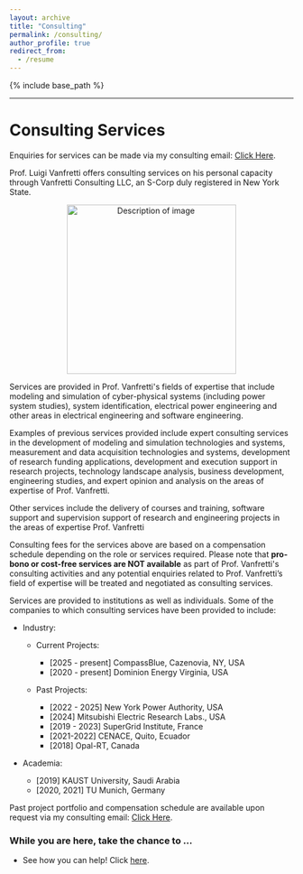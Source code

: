 ```yaml
---
layout: archive
title: "Consulting"
permalink: /consulting/
author_profile: true
redirect_from:
  - /resume
---
```

{% include base_path %}

---
# Consulting Services
Enquiries for services can be made via my consulting email: [Click Here](mailto:luigi@vanfretti.com?subject=Your%20Consulting%20Services&body=Body%20text).

Prof. Luigi Vanfretti offers consulting services on his personal capacity through Vanfretti Consulting LLC, an S-Corp duly registered in New York State.
<p align="center">
<img src="https://alsetlab.github.io/images/vllc.png" alt="Description of image" width="300"/>
</p>
Services are provided in Prof. Vanfretti's fields of expertise that include modeling and simulation of cyber-physical systems (including power system studies), system identification, electrical power engineering and other areas in electrical engineering and software engineering. 

Examples of previous services provided include expert consulting services in the development of modeling and simulation technologies and systems, measurement and data acquisition technologies and systems, development of research funding applications, development and execution support in research projects, technology landscape analysis, business development, engineering studies, and expert opinion and analysis on the areas of expertise of Prof. Vanfretti. 

Other services include the delivery of courses and training, software support and supervision support of research and engineering projects in the areas of expertise Prof. Vanfretti

Consulting fees for the services above are based on a compensation schedule depending on the role or services required. Please note that **__pro-bono__  or cost-free services are NOT available** as part of Prof. Vanfretti's consulting activities and any potential enquiries related to Prof. Vanfretti’s field of expertise will be treated and negotiated as consulting services.

Services are provided to institutions as well as individuals. Some of the companies to which consulting services have been provided to include:

- Industry:
  - Current Projects:
    - [2025 - present] CompassBlue, Cazenovia, NY, USA
    - [2020 - present] Dominion Energy Virginia, USA
  
  - Past Projects:
    - [2022 - 2025] New York Power Authority, USA
    - [2024] Mitsubishi Electric Research Labs., USA
    - [2019 - 2023] SuperGrid Institute, France
    - [2021-2022] CENACE, Quito, Ecuador
    - [2018] Opal-RT, Canada
  
- Academia:
  - [2019] KAUST University, Saudi Arabia
  - [2020, 2021] TU Munich, Germany

Past project portfolio and compensation schedule are available upon request via my consulting email: [Click Here](mailto:luigi@vanfretti.com?subject=Your%20Consulting%20Services&body=Body%20text).

### While you are here, take the chance to ...
  - See how you can help! Click [here](https://alsetlab.github.io/donate/).